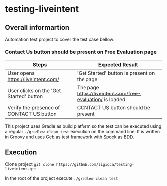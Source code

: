 # testing-liveintent

## Overall informartion

Automation test project to cover the test case bellow:

### Contact Us button should be present on Free Evaluation page

Steps | Expected Result
--------- | ------
User opens https://liveintent.com/     | 'Get Started' button is present on the page
User clicks on the 'Get Started' button    | The page https://liveintent.com/free-evaluation/ is loaded
Verify the presence of CONTACT US button    | CONTACT US button should be present

This project uses Gradle as build platform so the test can be executed using a regular `./gradlew clean test` execution on the command line. It is written in Groovy and uses Geb as test framework with Spock as BDD.

## Execution

Clone project
`git clone https://github.com/ligioca/testing-liveintent.git`

In the root of the project execute
`./gradlew clean test`
